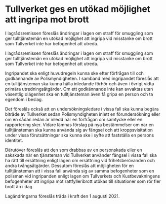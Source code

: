 # Tullverket ges en utökad möjlighet att ingripa mot brott

I lagrådsremissen föreslås ändringar i lagen om straff för smuggling som ger tulltjänstemän en utökad möjlighet att ingripa vid misstanke om brott som Tullverket inte har befogenhet att utreda.

I lagrådsremissen föreslås ändringar i lagen om straff för smuggling som ger tulltjänstemän en utökad möjlighet att ingripa vid misstanke om brott som Tullverket inte har befogenhet att utreda.

Ingripandet ska enligt huvudregeln kunna ske efter förfrågan till och godkännande av Polismyndigheten. I samband med ingripandet föreslås att en tulltjänsteman ska kunna hålla inledande förhör och även i övrigt vidta primära utredningsåtgärder. Om ett godkännande inte kan avvaktas utan väsentlig olägenhet ska en tulltjänsteman även få gripa en person och ta egendom i beslag.

Det föreslås också att en undersökningsledare i vissa fall ska kunna begära biträde av Tullverket sedan Polismyndigheten inlett en förundersökning eller om en sådan redan är inledd när en förfrågan om samtycke eller en rapportering sker. Vidare lämnas förslag på nya bestämmelser om när en tulltjänsteman ska kunna använda sig av fängsel och att kroppsvisitation under vissa förutsättningar ska kunna ske i syfte att fastställa en persons identitet.

Därutöver föreslås att den som drabbas av en personskada eller en sakskada när en tjänsteman vid Tullverket använder fängsel i vissa fall ska ha rätt till ersättning enligt lagen om ersättning vid frihetsberövanden och andra tvångsåtgärder. Dessutom föreslås att möjligheten för en tulltjänsteman att i vissa fall använda sig av samma befogenheter som en polisman vid ingripanden enligt lagen om Tullverkets och Kustbevakningens befogenheter att ingripa mot rattfylleribrott utökas till situationer som rör fler brott än i dag.

Lagändringarna föreslås träda i kraft den 1 augusti 2021.
